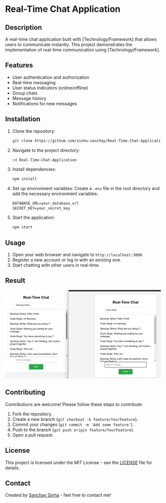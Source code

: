 # Real-Time Chat Application

## Description
A real-time chat application built with [Technology/Framework] that allows users to communicate instantly. This project demonstrates the implementation of real-time communication using [Technology/Framework].

## Features
- User authentication and authorization
- Real-time messaging
- User status indicators (online/offline)
- Group chats
- Message history
- Notifications for new messages

## Installation
1. Clone the repository:
    ```sh
    git clone https://github.com/sinha-sanchay/Real-Time-Chat-Application.git
    ```
2. Navigate to the project directory:
    ```sh
    cd Real-Time-Chat-Application
    ```
3. Install dependencies:
    ```sh
    npm install
    ```
4. Set up environment variables:
    Create a `.env` file in the root directory and add the necessary environment variables:
    ```plaintext
    DATABASE_URL=your_database_url
    SECRET_KEY=your_secret_key
    ```
5. Start the application:
    ```sh
    npm start
    ```

## Usage
1. Open your web browser and navigate to `http://localhost:3000`.
2. Register a new account or log in with an existing one.
3. Start chatting with other users in real-time.

## Result
![Result](app/Result/S1.png)

## Contributing
Contributions are welcome! Please follow these steps to contribute:
1. Fork the repository.
2. Create a new branch (`git checkout -b feature/YourFeature`).
3. Commit your changes (`git commit -m 'Add some feature'`).
4. Push to the branch (`git push origin feature/YourFeature`).
5. Open a pull request.

## License
This project is licensed under the MIT License - see the [LICENSE](LICENSE) file for details.

## Contact
Created by [Sanchay Sinha](https://github.com/sinha-sanchay) - feel free to contact me!
